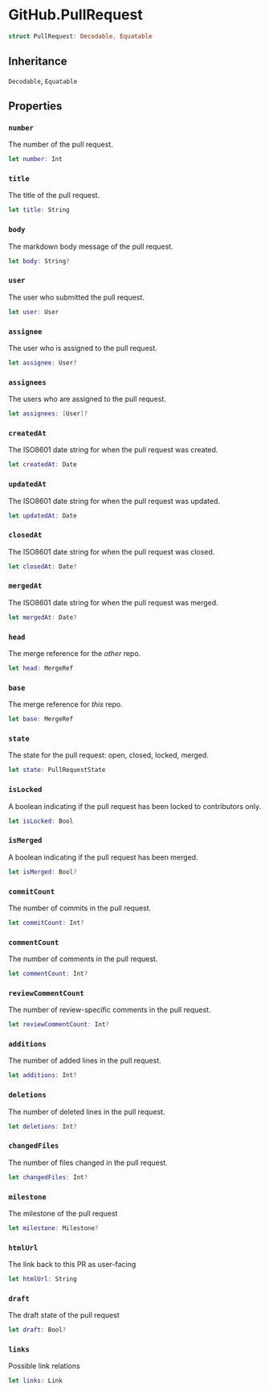 # GitHub.PullRequest

``` swift
struct PullRequest:​ Decodable, Equatable
```

## Inheritance

`Decodable`, `Equatable`

## Properties

### `number`

The number of the pull request.

``` swift
let number:​ Int
```

### `title`

The title of the pull request.

``` swift
let title:​ String
```

### `body`

The markdown body message of the pull request.

``` swift
let body:​ String?
```

### `user`

The user who submitted the pull request.

``` swift
let user:​ User
```

### `assignee`

The user who is assigned to the pull request.

``` swift
let assignee:​ User?
```

### `assignees`

The users who are assigned to the pull request.

``` swift
let assignees:​ [User]?
```

### `createdAt`

The ISO8601 date string for when the pull request was created.

``` swift
let createdAt:​ Date
```

### `updatedAt`

The ISO8601 date string for when the pull request was updated.

``` swift
let updatedAt:​ Date
```

### `closedAt`

The ISO8601 date string for when the pull request was closed.

``` swift
let closedAt:​ Date?
```

### `mergedAt`

The ISO8601 date string for when the pull request was merged.

``` swift
let mergedAt:​ Date?
```

### `head`

The merge reference for the *other* repo.

``` swift
let head:​ MergeRef
```

### `base`

The merge reference for *this* repo.

``` swift
let base:​ MergeRef
```

### `state`

The state for the pull request:​ open, closed, locked, merged.

``` swift
let state:​ PullRequestState
```

### `isLocked`

A boolean indicating if the pull request has been locked to contributors only.

``` swift
let isLocked:​ Bool
```

### `isMerged`

A boolean indicating if the pull request has been merged.

``` swift
let isMerged:​ Bool?
```

### `commitCount`

The number of commits in the pull request.

``` swift
let commitCount:​ Int?
```

### `commentCount`

The number of comments in the pull request.

``` swift
let commentCount:​ Int?
```

### `reviewCommentCount`

The number of review-specific comments in the pull request.

``` swift
let reviewCommentCount:​ Int?
```

### `additions`

The number of added lines in the pull request.

``` swift
let additions:​ Int?
```

### `deletions`

The number of deleted lines in the pull request.

``` swift
let deletions:​ Int?
```

### `changedFiles`

The number of files changed in the pull request.

``` swift
let changedFiles:​ Int?
```

### `milestone`

The milestone of the pull request

``` swift
let milestone:​ Milestone?
```

### `htmlUrl`

The link back to this PR as user-facing

``` swift
let htmlUrl:​ String
```

### `draft`

The draft state of the pull request

``` swift
let draft:​ Bool?
```

### `links`

Possible link relations

``` swift
let links:​ Link
```

